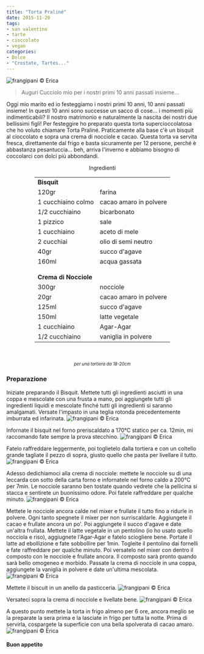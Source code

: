 ```yaml
---
title: "Torta Praliné"
date: 2015-11-20
tags:
- san valentino
- tarte
- cioccolato
- vegan
categories:
- Dolce
- "Crostate, Tartes..."
---
```

![](header.jpg "frangipani © Erica")

> Auguri Cucciolo mio per i nostri primi 10 anni passati insieme...

Oggi mio marito ed io festeggiamo i nostri primi 10 anni, 10 anni passati insieme! In questi 10 anni sono successe un sacco di cose... i momenti più indimenticabili? Il nostro matrimonio e naturalmente la nascita dei nostri due bellissimi figli! Per festeggire ho preparato questa torta supercioccolatosa che ho voluto chiamare Torta Praliné. Praticamente alla base c'è un bisquit al cioccolato e sopra una crema di nocciole e cacao. Questa torta va servita fresca, direttamente dal frigo e basta sicuramente per 12 persone, perché è abbastanza pesantuccia... beh, arriva l'inverno e abbiamo bisogno di coccolarci con dolci più abbondandi.


<div id="wrapper" style="text-align: center">    
  <div id="yourdiv" style="display: inline-block;">
    <div class="ingredients">
      <div class="ingredients-title">Ingredienti</div>
      <table>
        <tbody>
          <tr>
            <td colspan="2"><b>Bisquit</b></td>
          </tr>
          <tr>
            <td>120gr</td>
            <td>farina</td>
          </tr>
          <tr>
            <td>1 cucchiaino colmo</td>
            <td>cacao amaro in polvere</td>
          </tr>
          <tr>
            <td>1/2 cucchiaino</td>
            <td>bicarbonato</td>
          </tr>
          <tr>
            <td>1 pizzico</td>
            <td>sale</td>
          </tr>
          <tr>
            <td>1 cucchiaino</td>
            <td>aceto di mele</td>
          </tr>
          <tr>
            <td>2 cucchiai</td>
            <td>olio di semi neutro</td>
          </tr>
          <tr>
            <td>40gr</td>
            <td>succo d'agave</td>
          </tr>
          <tr>
            <td>160ml</td>
            <td>acqua gassata</td>
          </tr>
          <tr style="height: 15px;"></tr>
          <tr>          
            <td colspan="2"><b>Crema di Nocciole</b></td>
          </tr>
          <tr>
            <td>300gr</td>
            <td>nocciole</td>
          </tr>
          <tr>
            <td>20gr</td>
            <td>cacao amaro in polvere</td>
          </tr>
          <tr>
            <td>125ml</td>
            <td>succo d'agave</td>
          </tr>
          <tr>
            <td>150ml</td>
            <td>latte vegetale</td>
          </tr>
          <tr>
            <td>1 cucchiaino</td>
            <td>Agar-Agar</td>
          </tr>
          <tr>
            <td>1/2 cucchiaino</td>
            <td>vaniglia in polvere</td>
          </tr>
        </tbody>
      </table>
      <br></br>
      <i class="pull-right" style="font-size: 80%;">per una tortiera da 18-20cm</i>
    </div>
  </div>
</div>


<h3>
  <font color="grey">
    <i class="fa fa-cogs"></i>
  </font> Preparazione
</h3>

Iniziate preparando il Bisquit. Mettete tutti gli ingredienti asciutti in una coppa e mescolate con una frusta a mano, poi aggiungete tutti gli ingredienti liquidi e mescolate finché tutti gli ingredienti si saranno amalgamati. Versate l'impasto in una teglia rotonda precedentemente imburrata ed infarinata.
![](teglia.jpg "frangipani © Erica")

Infornate il bisquit nel forno preriscaldato a 170°C statico per ca. 12min, mi raccomando fate sempre la prova stecchino.
![](sfornata.jpg "frangipani © Erica")

Fatelo raffreddare leggermente, poi toglietelo dalla tortiera e con un coltello grande tagliate il pezzo di sopra, giusto quello che pasta per livellare il tutto.
![](tagliata.jpg "frangipani © Erica")

Adesso dedichiamoci alla crema di nocciole: mettete le nocciole su di una leccarda con sotto della carta forno e infornatele nel forno caldo a 200°C per 7min. Le nocciole saranno ben tostate quando vedrete che la pellicina si stacca e sentirete un buonissimo odore. Poi fatele raffreddare per qualche minuto.
![](nocciole.jpg "frangipani © Erica")

Mettete le nocciole ancora calde nel mixer e frullate il tutto fino a ridurle in polvere. Ogni tanto spegnete il mixer per non surriscaldarle. Aggiungete il cacao e frullate ancora un po'. Poi aggiungete il succo d'agave e date un'altra frullata. Mettete il latte vegetale in un pentolino (io ho usato quello nocciola e riso), aggiugnete l'Agar-Agar e fatelo sciogliere bene. Portate il latte ad ebollizione e fate sobbollire per 1min. Togleite il pentolino dai fornelli e fate raffreddare per qualche minuto. Poi versatelo nel mixer con dentro il composto con le nocciole e frullate ancora. Il composto sarà pronto quando sarà bello omogeneo e morbido. Passate la crema di nocciole in una coppa, aggiungete la vaniglia in polvere e date un'ultima mescolata.
![](farcia.jpg "frangipani © Erica")

Mettete il biscuit in un anello da pasticceria.
![](disco.jpg "frangipani © Erica")

Versateci sopra la crema di nocciole e livellate bene.
![](pronta.jpg "frangipani © Erica")

A questo punto mettete la torta in frigo almeno per 6 ore, ancora meglio se la preparate la sera prima e la lasciate in frigo per tutta la notte. Prima di servirla, cospargete la superficie con una bella spolverata di cacao amaro.
![](risultato.jpg "frangipani © Erica")



<h4>Buon appetito
  <font color="red">
    <i class="fa fa-smile-o"></i>
  </font>
</h4>
